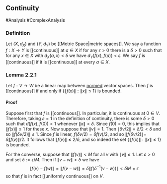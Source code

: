 ## Continuity
#Analysis #ComplexAnalysis 

### Definition
Let $\left(X, d_{X}\right)$ and $\left(Y, d_{Y}\right)$ be [[Metric Space|metric spaces]]. We say a function $f: X \rightarrow Y$ is [[continuous]] at $a \in X$ if for any $\epsilon>0$ there is a $\delta>0$ such that for any $x \in X$ with $d_{X}(a, x)<\delta$ we have $d_{Y}(f(x), f(a))<\epsilon$.
We say $f$ is [[continuous]] if it is [[continuous]] at every $a \in X$.

### Lemma 2.2.1
Let $f: V \rightarrow W$ be a linear map between [normed](Norm) vector spaces. Then $f$ is [[continuous]] if and only if $\{\|f(x)\|:\|x\| \leqslant 1\}$ is bounded.

#### Proof
Suppose first that $f$ is [[continuous]]. In particular, it is continuous at $0 \in V$. Therefore, taking $\varepsilon=1$ in the definition of continuity, there is some $\delta>0$ such that $d(f(x), f(0))<1$ whenever $\|x\|<\delta .$ Since $f(0)=0$, this implies that $\|f(x)\| \leqslant 1$ for these $x .$ Now suppose that $\|v\|=1 .$ Then $\|\delta v / 2\|=\delta / 2<\delta$ and so $\|f(\delta v / 2)\| \leqslant 1 .$ Since $f$ is linear, $f(\delta v / 2)=\delta f(v) / 2$, and so $\|f(\delta v / 2)\|=$ $\delta\|f(v)\| / 2 .$
It follows that $\|f(v)\| \leqslant 2 / \delta$, and so indeed the set $\{\|f(x)\|:\|x\| \leqslant 1\}$ is bounded.

For the converse, suppose that $\|f(v)\|<M$ for all $v$ with $\|v\| \leqslant 1 .$ Let $\varepsilon>0$ and set $\delta:=\epsilon / M .$ Then if $\|v-w\|<\delta$ we have
$$
\|f(v)-f(w)\|=\|f(v-w)\|=\delta\left\|f\left(\delta^{-1}(v-w)\right)\right\|<\delta M=\epsilon
$$
so that $f$ is in fact [[uniformly continuous]] on $V$.